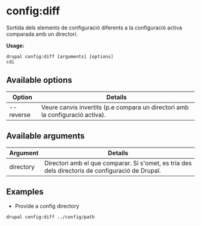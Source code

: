 # config:diff
Sortida dels elements de configuració diferents a la configuració activa comparada amb un directori.

**Usage:**
```
drupal config:diff [arguments] [options]
cdi
```

## Available options
Option | Details
-------|-------------
--reverse | Veure canvis invertits (p.e compara un directori amb la configuració activa).

## Available arguments
Argument | Details
---------|-------------
directory | Directori amb el que comparar. Si s'omet, es tria des dels directoris de configuració de Drupal.

## Examples
* Provide a config directory
```
drupal config:diff ../config/path
```

